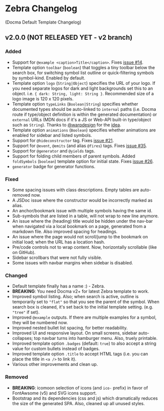 # Zebra Changelog
(Docma Default Template Changelog)

## v2.0.0 (NOT RELEASED YET - v2 branch)

### Added
- Support for `@example <caption>Title</caption>`. Fixes [issue #14](https://github.com/onury/docma/issues/14). 
- Template option `toolbar` (`boolean`) that toggles a tiny toolbar below the search box, for switching symbol list outline or quick-filtering symbols by symbol-kind. Enabled by default.
- Template option `logo` (`String|Object`) specifies the URL of your logo. If you need separate logos for dark and light backgrounds set this to an object. i.e. `{ dark: String, light: String }`. Recommended size of a logo image is 120 x 120 pixels.
- Template option `typeLinks` (`Boolean|String`) specifies whether documented types should be auto-linked to `internal` paths (i.e. Docma route if type/object definition is within the generated documentation) or `external` URLs (MDN docs if it's a JS or Web-API built-in type/object such as `String`). Thanks to [@warpdesign](https://github.com/warpdesign) for the [idea](https://github.com/onury/docma/issues/30#issuecomment-353888926).
- Template option `animations` (`Boolean`) specifies whether animations are enabled for sidebar and listed symbols.
- Support for `@hideconstructor` tag. Fixes [issue #21](https://github.com/onury/docma/issues/21).
- Support for `@event`, `@emits` (and alias `@fires`) tags. Fixes [issue #35](https://github.com/onury/docma/issues/35).
- Support for `@generator` and `@yields` tags.
- Support for folding child members of parent symbols. Added `foldSymbols` (`boolean`) template option for initial state. Fixes [issue #26](https://github.com/onury/docma/issues/26). 
- `generator` badge for generator functions.

### Fixed
- Some spacing issues with class descriptions. Empty tables are auto-removed now.
- A JSDoc issue where the constructor would be incorrectly marked as alias.
- An anchor/bookmark issue with multiple symbols having the same id.
- Sub-symbols that are listed in a table, will not wrap to new line anymore.
- An issue where the (heading) title would be hidden under the nav-bar when navigated via a local bookmark on a page, generated from a markdown file. Also improved spacing for headings.
- An issue where the page would not scroll/jump to the bookmark on initial load; when the URL has a location hash.
- Pre/code controls not to wrap content. Now, horizontally scrollable (like on GitHub).
- Sidebar scrollbars that were not fully visible.
- Some issues with navbar margins when sidebar is disabled.

### Changed
- Default template finally has a name :) - Zebra.
- **BREAKING**: You need Docma v2+ for latest Zebra template to work.
- Improved symbol listing. Also; when search is active, outline is temporarily set to `"flat"` so that you see the parent of the symbol. When search box is cleaned, it's set back to the initial template setting. (e.g. `"tree"` if set).
- Improved `@example` outputs. If there are multiple examples for a symbol, they will be numbered now.
- Improved nested bullet list spacing, for better readability.
- Improved UI and responsive layout. On small screens, sidebar auto-collapses; top navbar turns into hamburger menu. Also, truely printable.
- Improved template option `.badges` (default: `true`) to also accept a string value for custom bullets instead of badges.
- Improved template option `.title` to accept HTML tags (i.e. you can place the title in `<a />` to link it).
- Various other improvements and clean up.

### Removed
- **BREAKING**: icomoon selection of icons (and `ico-` prefix) in favor of FontAwsome (v5) and SVG icons support.
- Bootstrap and its dependencies (css and js) which dramatically reduces the size of the generated SPA. Also, cleaned up all unused styles.
